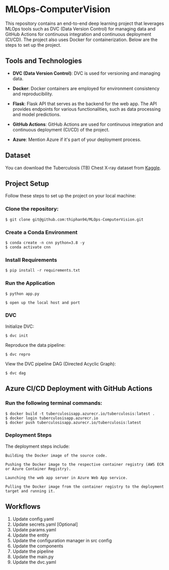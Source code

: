 # MLOps-ComputerVision

This repository contains an end-to-end deep learning project that leverages MLOps tools such as DVC (Data Version Control) for managing data and GitHub Actions for continuous integration and continuous deployment (CI/CD). The project also uses Docker for containerization. Below are the steps to set up the project.

## Tools and Technologies

- **DVC (Data Version Control)**: DVC is used for versioning and managing data.

- **Docker**: Docker containers are employed for environment consistency and reproducibility.

- **Flask**: Flask API that serves as the backend for the web app. The API provides endpoints for various functionalities, such as data processing and model predictions.

- **GitHub Actions**: GitHub Actions are used for continuous integration and continuous deployment (CI/CD) of the project.

- **Azure**: Mention Azure if it's part of your deployment process.

## Dataset

You can download the Tuberculosis (TB) Chest X-ray dataset from [Kaggle](https://www.kaggle.com/datasets/tawsifurrahman/tuberculosis-tb-chest-xray-dataset). 

## Project Setup

Follow these steps to set up the project on your local machine:

### Clone the repository:

```
$ git clone git@github.com:thiphan94/MLOps-ComputerVision.git
```
### Create a Conda Environment  
```
$ conda create -n cnn python=3.8 -y
$ conda activate cnn
```

### Install Requirements 
```
$ pip install -r requirements.txt
```
### Run the Application
```
$ python app.py
```
```
$ open up the local host and port
```

### DVC 
Initialize DVC:
```
$ dvc init
```

Reproduce the data pipeline:
```
$ dvc repro
```

View the DVC pipeline DAG (Directed Acyclic Graph):
```
$ dvc dag
```

## Azure CI/CD Deployment with GitHub Actions

### Run the following terminal commands:
```
$ docker build -t tuberculosisapp.azurecr.io/tuberculosis:latest .
$ docker login tuberculosisapp.azurecr.io
$ docker push tuberculosisapp.azurecr.io/tuberculosis:latest
```

### Deployment Steps
The deployment steps include:

    Building the Docker image of the source code.

    Pushing the Docker image to the respective container registry (AWS ECR or Azure Container Registry).

    Launching the web app server in Azure Web App service.

    Pulling the Docker image from the container registry to the deployment target and running it.


## Workflows

1. Update config.yaml
2. Update secrets.yaml [Optional]
3. Update params.yaml
4. Update the entity
5. Update the configuration manager in src config
6. Update the components
7. Update the pipeline 
8. Update the main.py
9. Update the dvc.yaml

